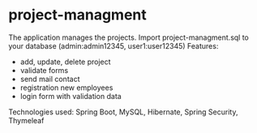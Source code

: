 # project-managment
The application manages the projects. 
Import project-managment.sql to your database (admin:admin12345, user1:user12345)
Features: 
* add, update, delete project
* validate forms
* send mail contact
* registration new employees
* login form with validation data

Technologies used: Spring Boot, MySQL, Hibernate, Spring Security, Thymeleaf
